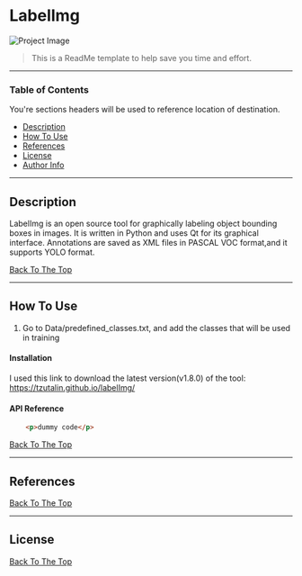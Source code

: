 # LabelImg

![Project Image](C:\Users\extra\Downloads\LabelImg')

> This is a ReadMe template to help save you time and effort.

---

### Table of Contents
You're sections headers will be used to reference location of destination.

- [Description](#description)
- [How To Use](#how-to-use)
- [References](#references)
- [License](#license)
- [Author Info](#author-info)

---

## Description

LabelImg is an open source tool for graphically labeling object bounding boxes in images. It is written in Python and uses Qt for its graphical interface.
Annotations are saved as XML files in PASCAL VOC format,and it supports YOLO format.

[Back To The Top](#read-me-template)

---

## How To Use
1) Go to Data/predefined_classes.txt, and add the classes that will be used in training


#### Installation
I used this link to download the latest version(v1.8.0) of the tool: https://tzutalin.github.io/labelImg/


#### API Reference

```html
    <p>dummy code</p>
```
[Back To The Top](#read-me-template)

---

## References
[Back To The Top](#read-me-template)

---

## License



[Back To The Top](#read-me-template)

